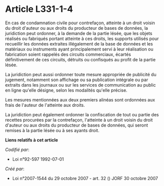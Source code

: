 # Article L331-1-4

En cas de condamnation civile pour contrefaçon, atteinte à un droit voisin du droit d'auteur ou aux droits du producteur de
bases de données, la juridiction peut ordonner, à la demande de la partie lésée, que les objets réalisés ou fabriqués portant
atteinte à ces droits, les supports utilisés pour recueillir les données extraites illégalement de la base de données et les
matériaux ou instruments ayant principalement servi à leur réalisation ou fabrication soient rappelés des circuits
commerciaux, écartés définitivement de ces circuits, détruits ou confisqués au profit de la partie lésée.

La juridiction peut aussi ordonner toute mesure appropriée de publicité du jugement, notamment son affichage ou sa
publication intégrale ou par extraits dans les journaux ou sur les services de communication au public en ligne qu'elle
désigne, selon les modalités qu'elle précise.

Les mesures mentionnées aux deux premiers alinéas sont ordonnées aux frais de l'auteur de l'atteinte aux droits.

La juridiction peut également ordonner la confiscation de tout ou partie des recettes procurées par la contrefaçon,
l'atteinte à un droit voisin du droit d'auteur ou aux droits du producteur de bases de données, qui seront remises à la
partie lésée ou à ses ayants droit.

**Liens relatifs à cet article**

_Codifié par_:

  - Loi n°92-597 1992-07-01

_Créé par_:

  - Loi n°2007-1544 du 29 octobre 2007 - art. 32 () JORF 30 octobre 2007

